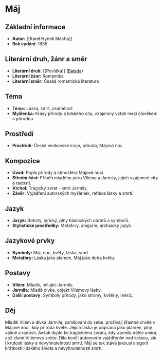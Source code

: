 # Máj

## Základní informace

- **Autor:** [[Karel Hynek Mácha]]
- **Rok vydání:** 1836

## Literární druh, žánr a směr 

- **Literární druh:** [[Povídka]] ([Balada](Balada.md))
- **Literární žánr:** Romantika
- **Literární směr:** Česká romantická literatura

## Téma 

- **Téma:** Láska, smrt, osamělost
- **Myšlenka:** Krásy přírody a lidského citu, vzájemný vztah mezi člověkem a přírodou

## Prostředí 

- **Prostředí:** České venkovské kraje, příroda, Májová noc

## Kompozice 

- **Úvod:** Popis přírody a atmosféra Májové noci.
- **Střední část:** Příběh mladého páru Viléma a Jarmily, jejich vzájemné city a radosti.
- **Vrchol:** Tragický zvrat - smrt Jarmily.
- **Závěr:** Vyjádření autorských myšlenek, reflexe lásky a smrti.

## Jazyk 

- **Jazyk:** Bohatý, lyrický, plný básnických obratů a symbolů.
- **Stylistické prostředky:** Metafory, alegorie, archaický jazyk.

## Jazykové prvky 

- **Symboly:** Máj, noc, květy, láska, smrt.
- **Metafory:** Láska jako plamen, Máj jako doba květu.

## Postavy 

- **Vilém:** Mladík, milující Jarmilu.
- **Jarmila:** Mladá dívka, objekt Vilémovy lásky.
- **Další postavy:** Symboly přírody, jako stromy, květiny, měsíc.

## Děj

Mladík Vilém a dívka Jarmila, zamilovaní do sebe, prožívají šťastné chvíle v Májové noci, kdy příroda kvete. Jejich láska je popsána jako plamen, plný vášně a radosti. Avšak dojde ke tragickému zvratu, kdy Jarmila náhle umírá, což zlomí Vilémovo srdce. Dílo končí autorovým vyjádřením nad krásou, ale i krutostí lásky a nevyhnutelností smrti. Máj se tak stává jakousi alegorií krátkosti lidského života a nevyhnutelnosti smrti.